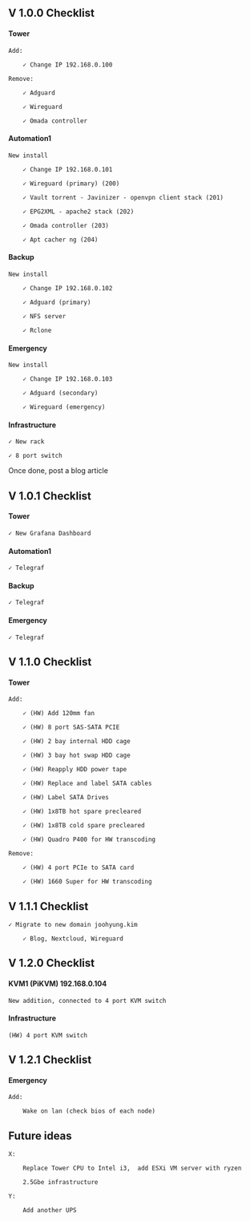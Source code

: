 ## V 1.0.0 Checklist

#### Tower

    Add:
    
        ✓ Change IP 192.168.0.100
        
    Remove:
    
        ✓ Adguard
        
        ✓ Wireguard
        
        ✓ Omada controller

#### Automation1

    New install
    
        ✓ Change IP 192.168.0.101
        
        ✓ Wireguard (primary) (200)
        
        ✓ Vault torrent - Javinizer - openvpn client stack (201)
        
        ✓ EPG2XML - apache2 stack (202)
        
        ✓ Omada controller (203)
        
        ✓ Apt cacher ng (204)

#### Backup

    New install
    
        ✓ Change IP 192.168.0.102
        
        ✓ Adguard (primary)
        
        ✓ NFS server
        
        ✓ Rclone
   

#### Emergency

    New install
    
        ✓ Change IP 192.168.0.103
        
        ✓ Adguard (secondary)
        
        ✓ Wireguard (emergency)

#### Infrastructure

    ✓ New rack
    
    ✓ 8 port switch

Once done, post a blog article


## V 1.0.1 Checklist

#### Tower
    
    ✓ New Grafana Dashboard

#### Automation1

    ✓ Telegraf

#### Backup

    ✓ Telegraf

#### Emergency

    ✓ Telegraf


## V 1.1.0 Checklist

#### Tower

    Add:
    
        ✓ (HW) Add 120mm fan
        
        ✓ (HW) 8 port SAS-SATA PCIE
        
        ✓ (HW) 2 bay internal HDD cage
        
        ✓ (HW) 3 bay hot swap HDD cage
        
        ✓ (HW) Reapply HDD power tape
        
        ✓ (HW) Replace and label SATA cables
        
        ✓ (HW) Label SATA Drives
        
        ✓ (HW) 1x8TB hot spare precleared
        
        ✓ (HW) 1x8TB cold spare precleared
        
        ✓ (HW) Quadro P400 for HW transcoding
        
    Remove:
    
        ✓ (HW) 4 port PCIe to SATA card
        
        ✓ (HW) 1660 Super for HW transcoding


## V 1.1.1 Checklist

    ✓ Migrate to new domain joohyung.kim
    
        ✓ Blog, Nextcloud, Wireguard

## V 1.2.0 Checklist

#### KVM1 (PiKVM) 192.168.0.104

    New addition, connected to 4 port KVM switch
    
#### Infrastructure

    (HW) 4 port KVM switch


## V 1.2.1 Checklist

#### Emergency

    Add:
    
        Wake on lan (check bios of each node)


## Future ideas

    X:
    
        Replace Tower CPU to Intel i3,  add ESXi VM server with ryzen
        
        2.5Gbe infrastructure
    
    Y:
    
        Add another UPS
